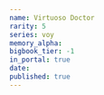 ```yaml
---
name: Virtuoso Doctor
rarity: 5
series: voy
memory_alpha:
bigbook_tier: -1
in_portal: true
date:
published: true
---
```



